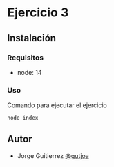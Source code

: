 # Ejercicio 3

## Instalación

### Requisitos

* node: 14



### Uso

Comando para ejecutar el ejercicio

```sh
node index
```


## Autor

* Jorge Guitierrez [@gutjoa](https://github.com/gutjoa)